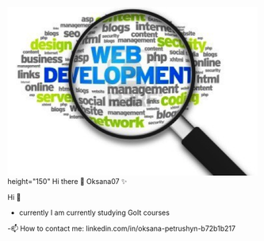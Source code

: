 [![Header](https://github.com/Oksana07/Oksana07/blob/main/acsets/zoom_sized.png)](https://github.com/Oksana07/Oksana07/blob/main/acsets/zoom_sized.png)height="150"
Hi there 👋
Oksana07 ✨

Hi 👋

- currently I am currently studying GoIt courses

-📫 How to contact me:
linkedin.com/in/oksana-petrushyn-b72b1b217
